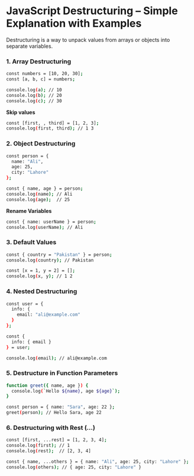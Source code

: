 

#  JavaScript Destructuring – Simple Explanation with Examples
Destructuring is a way to unpack values from arrays or objects into separate variables.

### 1. Array Destructuring
```bash
const numbers = [10, 20, 30];
const [a, b, c] = numbers;

console.log(a); // 10
console.log(b); // 20
console.log(c); // 30

```

**Skip values**
```bash
const [first, , third] = [1, 2, 3];
console.log(first, third); // 1 3
```

### 2. Object Destructuring
```bash
const person = {
  name: "Ali",
  age: 25,
  city: "Lahore"
};

const { name, age } = person;
console.log(name); // Ali
console.log(age);  // 25

```

**Rename Variables**
```bash
const { name: userName } = person;
console.log(userName); // Ali
```

### 3. Default Values
```bash
const { country = "Pakistan" } = person;
console.log(country); // Pakistan
```

```bash
const [x = 1, y = 2] = [];
console.log(x, y); // 1 2
```

### 4. Nested Destructuring
```bash
const user = {
  info: {
    email: "ali@example.com"
  }
};

const {
  info: { email }
} = user;

console.log(email); // ali@example.com

```

### 5. Destructure in Function Parameters
```bash
function greet({ name, age }) {
  console.log(`Hello ${name}, age ${age}`);
}

const person = { name: "Sara", age: 22 };
greet(person); // Hello Sara, age 22
```

### 6. Destructuring with Rest (...)
```bash
const [first, ...rest] = [1, 2, 3, 4];
console.log(first); // 1
console.log(rest);  // [2, 3, 4]

```

```bash
const { name, ...others } = { name: "Ali", age: 25, city: "Lahore" };
console.log(others); // { age: 25, city: "Lahore" }
```